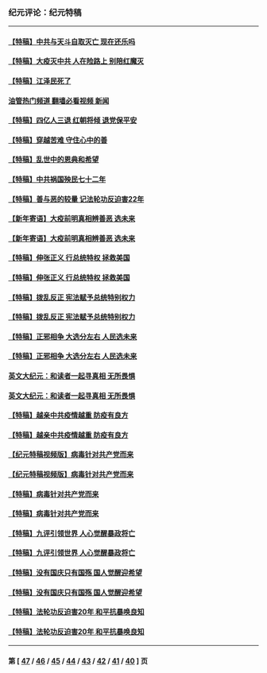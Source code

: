 ### 纪元评论：纪元特稿
---
#### [【特稿】中共与天斗自取灭亡 现在还乐吗](../../pages/nsc424/n13897482.md?04120330) 
#### [【特稿】大疫灭中共 人在险路上 别陪红魔灭](../../pages/nsc424/n13890697.md?04120330) 
#### [【特稿】江泽民死了](../../pages/nsc424/n13876300.md?04120330) 
#### [油管热门频道 翻墙必看视频 新闻](ok?04120330)
#### [【特稿】四亿人三退 红朝将倾 退党保平安](../../pages/nsc424/n13794378.md?04120330) 
#### [【特稿】穿越苦难 守住心中的善](../../pages/nsc424/n13784979.md?04120330) 
#### [【特稿】乱世中的恩典和希望](../../pages/nsc424/n13734687.md?04120330) 
#### [【特稿】中共祸国殃民七十二年](../../pages/nsc424/n13272607.md?04120330) 
#### [【特稿】善与恶的较量 记法轮功反迫害22年](../../pages/nsc424/n13086597.md?04120330) 
#### [【新年寄语】大疫前明真相辨善恶 选未来](../../pages/nsc424/n12660855.md?04120330) 
#### [【新年寄语】大疫前明真相辨善恶 选未来](../../pages/nsc424/n12660855.md?04120330) 
#### [【特稿】伸张正义 行总统特权 拯救美国](../../pages/nsc424/n12616806.md?04120330) 
#### [【特稿】伸张正义 行总统特权 拯救美国](../../pages/nsc424/n12616806.md?04120330) 
#### [【特稿】拨乱反正 宪法赋予总统特别权力](../../pages/nsc424/n12598306.md?04120330) 
#### [【特稿】拨乱反正 宪法赋予总统特别权力](../../pages/nsc424/n12598306.md?04120330) 
#### [【特稿】正邪相争 大选分左右 人民选未来](../../pages/nsc424/n12545208.md?04120330) 
#### [【特稿】正邪相争 大选分左右 人民选未来](../../pages/nsc424/n12545208.md?04120330) 
#### [英文大纪元：和读者一起寻真相 无所畏惧](../../pages/nsc424/n12542027.md?04120330) 
#### [英文大纪元：和读者一起寻真相 无所畏惧](../../pages/nsc424/n12542027.md?04120330) 
#### [【特稿】越亲中共疫情越重 防疫有良方](../../pages/nsc424/n12042989.md?04120330) 
#### [【特稿】越亲中共疫情越重 防疫有良方](../../pages/nsc424/n12042989.md?04120330) 
#### [【纪元特稿视频版】病毒针对共产党而来](../../pages/nsc424/n11977328.md?04120330) 
#### [【纪元特稿视频版】病毒针对共产党而来](../../pages/nsc424/n11977328.md?04120330) 
#### [【特稿】病毒针对共产党而来](../../pages/nsc424/n11928818.md?04120330) 
#### [【特稿】病毒针对共产党而来](../../pages/nsc424/n11928818.md?04120330) 
#### [【特稿】九评引领世界 人心觉醒暴政将亡](../../pages/nsc424/n11660496.md?04120330) 
#### [【特稿】九评引领世界 人心觉醒暴政将亡](../../pages/nsc424/n11660496.md?04120330) 
#### [【特稿】没有国庆只有国殇 国人觉醒迎希望](../../pages/nsc424/n11549354.md?04120330) 
#### [【特稿】没有国庆只有国殇 国人觉醒迎希望](../../pages/nsc424/n11549354.md?04120330) 
#### [【特稿】法轮功反迫害20年 和平抗暴唤良知](../../pages/nsc424/n11389135.md?04120330) 
#### [【特稿】法轮功反迫害20年 和平抗暴唤良知](../../pages/nsc424/n11389135.md?04120330) 

---
#### 第 [ [47](./47.md?04120330) / [46](./46.md?04120330) / [45](./45.md?04120330) / [44](./44.md?04120330) / [43](./43.md?04120330) / [42](./42.md?04120330) / [41](./41.md?04120330) / [40](./40.md?04120330) ] 页
